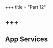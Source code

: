 +++
title = "Part 12"

+++
---
## App Services















































































































































































































































































































































































































































































































































































































